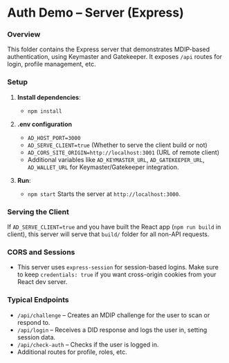 # Auth Demo – Server (Express)

### Overview
This folder contains the Express server that demonstrates MDIP-based authentication, using Keymaster and Gatekeeper. It exposes `/api` routes for login, profile management, etc.

### Setup

1. **Install dependencies**:
    - `npm install`

2. **.env configuration**
    - `AD_HOST_PORT=3000`
    - `AD_SERVE_CLIENT=true` (Whether to serve the client build or not)
    - `AD_CORS_SITE_ORIGIN=http://localhost:3001` (URL of remote client)
    - Additional variables like `AD_KEYMASTER_URL`, `AD_GATEKEEPER_URL`, `AD_WALLET_URL` for Keymaster/Gatekeeper integration.

3. **Run**:
    - `npm start`
      Starts the server at `http://localhost:3000`.

### Serving the Client
If `AD_SERVE_CLIENT=true` and you have built the React app (`npm run build` in client), this server will serve that `build/` folder for all non-API requests.

### CORS and Sessions
- This server uses `express-session` for session-based logins. Make sure to keep `credentials: true` if you want cross-origin cookies from your React dev server.

### Typical Endpoints
- `/api/challenge` – Creates an MDIP challenge for the user to scan or respond to.
- `/api/login` – Receives a DID response and logs the user in, setting session data.
- `/api/check-auth` – Checks if the user is logged in.
- Additional routes for profile, roles, etc.
